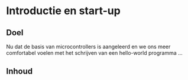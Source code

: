 # Introductie en start-up

## Doel
Nu dat de basis van microcontrollers is aangeleerd en we ons meer comfortabel voelen met het schrijven van een hello-world programma ...

## Inhoud
